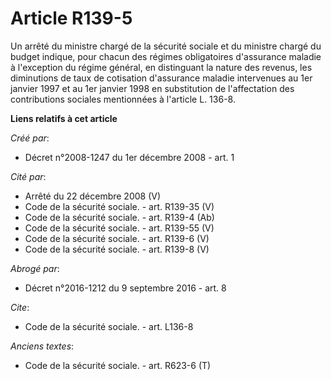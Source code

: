 # Article R139-5

Un arrêté du ministre chargé de la sécurité sociale et du ministre chargé du budget indique, pour chacun des régimes
obligatoires d'assurance maladie à l'exception du régime général, en distinguant la nature des revenus, les diminutions de
taux de cotisation d'assurance maladie intervenues au 1er janvier 1997 et au 1er janvier 1998 en substitution de
l'affectation des contributions sociales mentionnées à l'article L. 136-8.

**Liens relatifs à cet article**

_Créé par_:

  - Décret n°2008-1247 du 1er décembre 2008 - art. 1

_Cité par_:

  - Arrêté du 22 décembre 2008 (V)
  - Code de la sécurité sociale. - art. R139-35 (V)
  - Code de la sécurité sociale. - art. R139-4 (Ab)
  - Code de la sécurité sociale. - art. R139-55 (V)
  - Code de la sécurité sociale. - art. R139-6 (V)
  - Code de la sécurité sociale. - art. R139-8 (V)

_Abrogé par_:

  - Décret n°2016-1212 du 9 septembre 2016 - art. 8

_Cite_:

  - Code de la sécurité sociale. - art. L136-8

_Anciens textes_:

  - Code de la sécurité sociale. - art. R623-6 (T)
